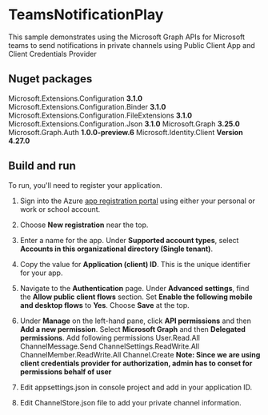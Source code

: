 # TeamsNotificationPlay
This sample demonstrates using the Microsoft Graph APIs for Microsoft teams to send notifications in private channels using Public Client App and Client Credentials Provider


## Nuget packages

Microsoft.Extensions.Configuration **3.1.0**
Microsoft.Extensions.Configuration.Binder **3.1.0**
Microsoft.Extensions.Configuration.FileExtensions **3.1.0**
Microsoft.Extensions.Configuration.Json  **3.1.0**
Microsoft.Graph **3.25.0**
Microsoft.Graph.Auth **1.0.0-preview.6**
Microsoft.Identity.Client **Version 4.27.0**

## Build and run

To run, you'll need to register your application.

1. Sign into the Azure [app registration portal](https://go.microsoft.com/fwlink/?linkid=2083908) using either your personal or work or school account.

2. Choose **New registration** near the top.

3. Enter a name for the app. Under **Supported account types**, select **Accounts in this organizational directory (Single tenant)**.

4. Copy the value for **Application (client) ID**. This is the unique identifier for your app.

5. Navigate to the **Authentication** page.
   Under **Advanced settings**, find the **Allow public client flows** section. 
   Set **Enable the following mobile and desktop flows**  to **Yes**.
   Choose **Save** at the top.
6. Under **Manage** on the left-hand pane, click **API permissions** and then **Add a new permission**. Select **Microsoft Graph** and then **Delegated permissions**.
   Add following permissions
   User.Read.All
   ChannelMessage.Send
   ChannelSettings.ReadWrite.All
   ChannelMember.ReadWrite.All
   Channel.Create
   **Note: Since we are using client credentials provider for authorization, admin has to conset for permissions behalf of user**   

7. Edit appsettings.json in console project and add in your application ID.

8. Edit ChannelStore.json file to add your private channel information. 





